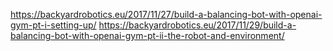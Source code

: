 https://backyardrobotics.eu/2017/11/27/build-a-balancing-bot-with-openai-gym-pt-i-setting-up/
https://backyardrobotics.eu/2017/11/29/build-a-balancing-bot-with-openai-gym-pt-ii-the-robot-and-environment/

